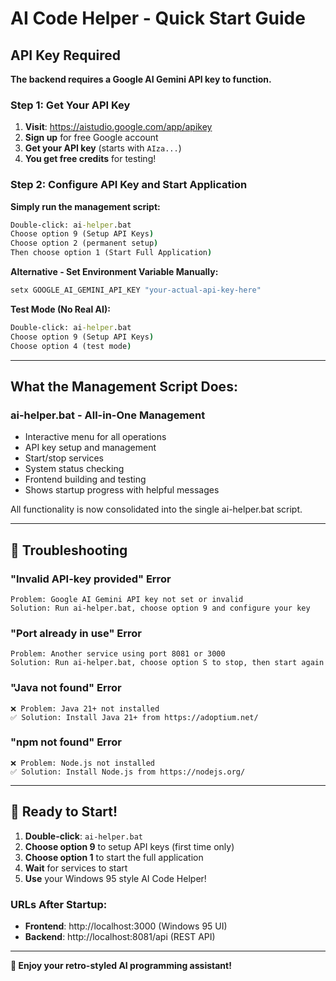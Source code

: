 # AI Code Helper - Quick Start Guide

## API Key Required

**The backend requires a Google AI Gemini API key to function.**

### Step 1: Get Your API Key

1. **Visit**: https://aistudio.google.com/app/apikey
2. **Sign up** for free Google account  
3. **Get your API key** (starts with `AIza...`)
4. **You get free credits** for testing!

### Step 2: Configure API Key and Start Application

**Simply run the management script:**
```bat
Double-click: ai-helper.bat
Choose option 9 (Setup API Keys)
Choose option 2 (permanent setup)
Then choose option 1 (Start Full Application)
```

**Alternative - Set Environment Variable Manually:**
```bat
setx GOOGLE_AI_GEMINI_API_KEY "your-actual-api-key-here"
```

**Test Mode (No Real AI):**
```bat
Double-click: ai-helper.bat
Choose option 9 (Setup API Keys)
Choose option 4 (test mode)
```

---

## What the Management Script Does:

### **ai-helper.bat** - All-in-One Management
- Interactive menu for all operations
- API key setup and management
- Start/stop services
- System status checking
- Frontend building and testing
- Shows startup progress with helpful messages

All functionality is now consolidated into the single ai-helper.bat script.

---

## 🔧 **Troubleshooting**

### **"Invalid API-key provided" Error**
```
Problem: Google AI Gemini API key not set or invalid
Solution: Run ai-helper.bat, choose option 9 and configure your key
```

### **"Port already in use" Error**  
```
Problem: Another service using port 8081 or 3000
Solution: Run ai-helper.bat, choose option S to stop, then start again
```

### **"Java not found" Error**
```
❌ Problem: Java 21+ not installed
✅ Solution: Install Java 21+ from https://adoptium.net/
```

### **"npm not found" Error**
```
❌ Problem: Node.js not installed  
✅ Solution: Install Node.js from https://nodejs.org/
```

---

## 🎯 **Ready to Start!**

1. **Double-click**: `ai-helper.bat`
2. **Choose option 9** to setup API keys (first time only)
3. **Choose option 1** to start the full application
3. **Wait** for services to start
4. **Use** your Windows 95 style AI Code Helper!

### **URLs After Startup:**
- **Frontend**: http://localhost:3000 (Windows 95 UI)
- **Backend**: http://localhost:8081/api (REST API)

---

**🎉 Enjoy your retro-styled AI programming assistant!**